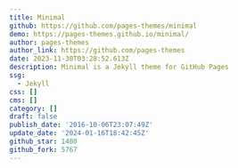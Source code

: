 ```yaml
---
title: Minimal
github: https://github.com/pages-themes/minimal
demo: https://pages-themes.github.io/minimal/
author: pages-themes
author_link: https://github.com/pages-themes
date: 2023-11-30T03:28:52.613Z
description: Minimal is a Jekyll theme for GitHub Pages
ssg:
  - Jekyll
css: []
cms: []
category: []
draft: false
publish_date: '2016-10-06T23:07:49Z'
update_date: '2024-01-16T18:42:45Z'
github_star: 1480
github_fork: 5767
---
```

